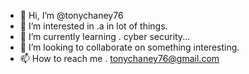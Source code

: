 - 👋 Hi, I’m @tonychaney76
- 👀 I’m interested in .a in lot of things.
- 🌱 I’m currently learning . cyber security...
- 💞️ I’m looking to collaborate on something interesting.
- 📫 How to reach me . tonychaney76@gmail.com

<!---
tonychaney76/tonychaney76 is a ✨ special ✨ repository because its `README.md` (this file) appears on your GitHub profile.
You can click the Preview link to take a look at your changes.
--->
